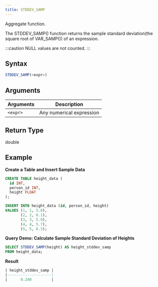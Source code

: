 ```yaml
---
title: STDDEV_SAMP
---
```


Aggregate function.

The STDDEV_SAMP() function returns the sample standard deviation(the square root of VAR_SAMP()) of an expression.

:::caution
NULL values are not counted.
:::

## Syntax

```sql
STDDEV_SAMP(<expr>)
```

## Arguments

| Arguments | Description              |
|-----------|--------------------------|
| `<expr>`  | Any numerical expression |

## Return Type

double

## Example

**Create a Table and Insert Sample Data**
```sql
CREATE TABLE height_data (
  id INT,
  person_id INT,
  height FLOAT
);

INSERT INTO height_data (id, person_id, height)
VALUES (1, 1, 5.8),
       (2, 2, 6.1),
       (3, 3, 5.9),
       (4, 4, 5.7),
       (5, 5, 6.3);
```

**Query Demo: Calculate Sample Standard Deviation of Heights**
```sql
SELECT STDDEV_SAMP(height) AS height_stddev_samp
FROM height_data;
```

**Result**
```sql
| height_stddev_samp |
|--------------------|
|      0.240         |
```